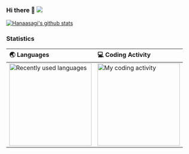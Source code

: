 ### Hi there 👋 ![](https://visitor-badge.glitch.me/badge?page_id=https://github.com/Hanaasagi/Hanaasagi) 

[![Hanaasagi's github stats](https://github-readme-stats.vercel.app/api?username=Hanaasagi)](https://github.com/Hanaasagi/Hanaasagi)

### Statistics

| 🌏 Languages | 💻 Coding Activity |
| :---------- | :------ |
| <img src="https://wakatime.com/share/@560ae99c-d5a5-4aa8-986a-c36fdd88ada3/5ccc94ed-3d86-41e3-9a03-37ae486b2780.svg" alt="Recently used languages" height="220px" /> | <img src="https://wakatime.com/share/@560ae99c-d5a5-4aa8-986a-c36fdd88ada3/0b5add95-ebe0-454c-9998-af0a47621049.svg" alt="My coding activity" height="220px" /> |

<!--
**Hanaasagi/Hanaasagi** is a ✨ _special_ ✨ repository because its `README.md` (this file) appears on your GitHub profile.

Here are some ideas to get you started:

- 🔭 I’m currently working on ...
- 🌱 I’m currently learning ...
- 👯 I’m looking to collaborate on ...
- 🤔 I’m looking for help with ...
- 💬 Ask me about ...
- 📫 How to reach me: ...
- 😄 Pronouns: ...
- ⚡ Fun fact: ...
-->
